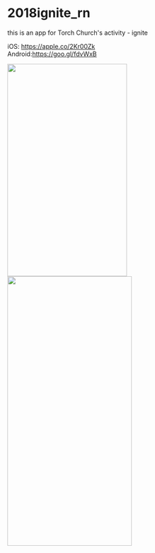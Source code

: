 # 2018ignite_rn
this is an app for Torch Church's  activity - ignite

iOS: https://apple.co/2Kr00Zk <br>
Android:https://goo.gl/fdvWxB

<img src="https://i.imgur.com/ut9uak6.jpg" width="270" height="480"  />
<img src="https://i.imgur.com/NB7fXWk.jpg" width="281" height="609" />
